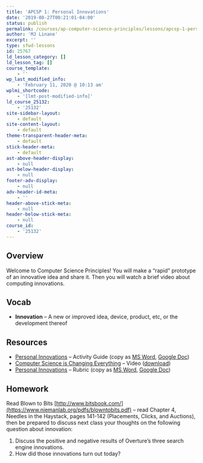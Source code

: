 ```yaml
---
title: 'APCSP 1: Personal Innovations'
date: '2019-08-27T00:21:01-04:00'
status: publish
permalink: /courses/ap-computer-science-principles/lessons/apcsp-1-personal-innovations
author: 'MJ Linane'
excerpt: ''
type: sfwd-lessons
id: 25767
ld_lesson_category: []
ld_lesson_tag: []
course_template:
    - ''
wp_last_modified_info:
    - 'February 11, 2020 @ 10:13 am'
wplmi_shortcode:
    - '[lmt-post-modified-info]'
ld_course_25132:
    - '25132'
site-sidebar-layout:
    - default
site-content-layout:
    - default
theme-transparent-header-meta:
    - default
stick-header-meta:
    - default
ast-above-header-display:
    - null
ast-below-header-display:
    - null
footer-adv-display:
    - null
adv-header-id-meta:
    - ''
header-above-stick-meta:
    - null
header-below-stick-meta:
    - null
course_id:
    - '25132'
---
```

Overview
--------

Welcome to Computer Science Principles! You will make a “rapid” prototype of an innovative idea and share it. Then you will watch a brief video about computing innovations.

Vocab
-----

- **Innovation** – A new or improved idea, device, product, etc, or the development thereof

Resources
---------

- [Personal Innovations](https://docs.google.com/document/d/14UBbBCYtaWskax2UOcE-vMdSBUelte9qdKRhgQ6SeJU/export?format=pdf) – Activity Guide (copy as [MS Word](https://docs.google.com/document/d/14UBbBCYtaWskax2UOcE-vMdSBUelte9qdKRhgQ6SeJU/export?format=doc), [Google Doc](https://docs.google.com/document/d/14UBbBCYtaWskax2UOcE-vMdSBUelte9qdKRhgQ6SeJU/copy))
- [Computer Science is Changing Everything](https://youtu.be/1x54GqfL3UY) – Video ([download](https://videos.code.org/2015/csp/cs_is_changing_everything.mp4))
- [Personal Innovations](https://docs.google.com/document/d/1_ULIYnSwsMxOEZr0SHP_ueopo4qlIHFCyrfFcMhuDgE/export?format=pdf) – Rubric (copy as [MS Word](https://docs.google.com/document/d/1_ULIYnSwsMxOEZr0SHP_ueopo4qlIHFCyrfFcMhuDgE/export?format=doc), [Google Doc](https://docs.google.com/document/d/1_ULIYnSwsMxOEZr0SHP_ueopo4qlIHFCyrfFcMhuDgE/copy))

Homework
--------

 Read Blown to Bits [http://www.bitsbook.com/](https://www.niemanlab.org/pdfs/blowntobits.pdf) – read Chapter 4, Needles in the Haystack, pages 141-142 (Placements, Clicks, and Auctions), then be prepared to discuss next class your thoughts on the following question about innovation:

1. Discuss the positive and negative results of Overture’s three search engine innovations.
2. How did those innovations turn out today?